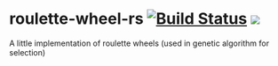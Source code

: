 # roulette-wheel-rs [![Build Status](https://travis-ci.org/Kerosene2000/roulette-wheel-rs.svg?branch=master)](https://travis-ci.org/Kerosene2000/roulette-wheel-rs) [![](https://img.shields.io/crates/v/roulette-wheel.svg)](https://crates.io/crates/roulette-wheel)
A little implementation of roulette wheels (used in genetic algorithm for selection)
